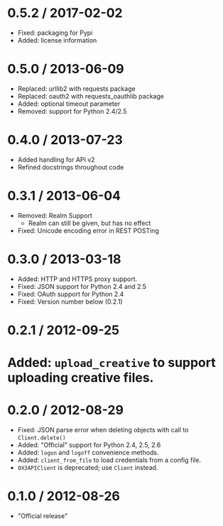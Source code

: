 0.5.2 / 2017-02-02
==================
 * Fixed: packaging for Pypi
 * Added: license information

0.5.0 / 2013-06-09
==================
 * Replaced: urllib2 with requests package
 * Replaced: oauth2 with requests_oauthlib package
 * Added: optional timeout parameter
 * Removed: support for Python 2.4/2.5

0.4.0 / 2013-07-23
==================
 * Added handling for API v2
 * Refined docstrings throughout code

0.3.1 / 2013-06-04
==================
 * Removed: Realm Support
     * Realm can still be given, but has no effect
 * Fixed: Unicode encoding error in REST POSTing

0.3.0 / 2013-03-18
==================
 * Added: HTTP and HTTPS proxy support.
 * Fixed: JSON support for Python 2.4 and 2.5
 * Fixed: OAuth support for Python 2.4
 * Fixed: Version number below (0.2.1)
 

0.2.1 / 2012-09-25
==================
  # Added: `upload_creative` to support uploading creative files.

0.2.0 / 2012-08-29
==================

  * Fixed: JSON parse error when deleting objects with call to `Client.delete()`
  * Added: "Official" support for Python 2.4, 2.5, 2.6
  * Added: `logon` and `logoff` convenience methods.
  * Added: `client_from_file` to load credentials from a config file.
  * `OX3APIClient` is deprecated; use `Client` instead.

0.1.0 / 2012-08-26
==================

  * "Official release"
